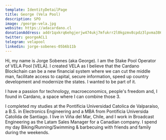 ```yaml
---
template: IdentityDetailPage
title: George (Vela Pool)
description: SPO
image: /george-vela.jpg
website: https://adacardano.cl
donationAddress: addr1qxkrq6ehgjerjw474ukj7mfukrr2l0kgzmv8cpdz3lpvma386770zmpjhjyuh4jk4cgxwyk2n2ap2959v2upky5ncnxq2ul6j4
twitter: georgeACL1
telegram: velapool
linkedin: jorge-sobenes-05b6b11b
---
```

Hi, my name is Jorge Sobenes (aka George). I am the Stake Pool Operator of VELA Pool [VELA]. I created VELA as I believe that the Cardano Blockchain can be a new financial system where we can cut the middle man, facilitate access to capital, secure information, speed up country development and modernize the states.  I wanted to be part of it.

I have a passion for technology, macroeconomics, people's freedom and, I found in Cardano, a space where I can combine those 3.

I completed my studies at the Pontificia Universidad Catolica de Valparaíso, a B.S. in Electronics Engineering and a MBA from Pontificia Universida Catolida de Santiago. I live in Viña del Mar, Chile, and I work in Broadcast Engineering as the Latam Sales Manager for a Canadian company. I spend my day Biking/Running/Swimming & barbecuing with friends and family during the weekends.
